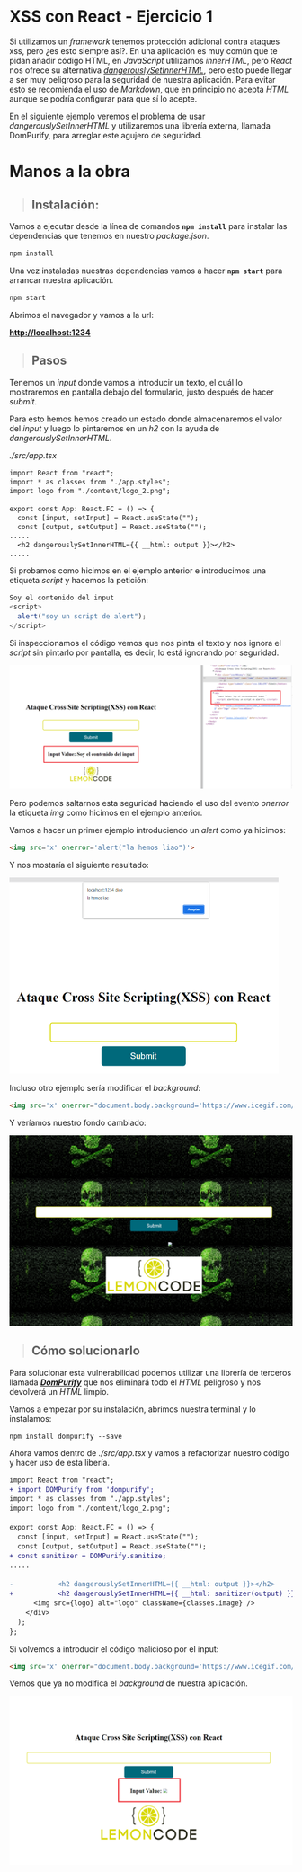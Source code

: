 # XSS con React - Ejercicio 1

Si utilizamos un _framework_ tenemos protección adicional contra ataques xss, pero ¿es esto siempre así?. En una aplicación es muy común que te pidan añadir código HTML, en _JavaScript_ utilizamos _innerHTML_, pero _React_ nos ofrece su alternativa  [*dangerouslySetInnerHTML*](https://reactjs.org/docs/dom-elements.html), pero esto puede llegar a ser muy peligroso para la seguridad de nuestra aplicación. Para evitar esto se recomienda el uso de *Markdown*, que en principio no acepta _HTML_ aunque se podría configurar para que sí lo acepte. 

En el siguiente ejemplo veremos el problema de usar _dangerouslySetInnerHTML_ y utilizaremos una librería externa, llamada DomPurify, para arreglar este agujero de seguridad.

# Manos a la obra

>## Instalación:

Vamos a ejecutar desde la línea de comandos **`npm install`** para instalar las dependencias que tenemos en nuestro _package.json_.

```javascript
npm install
```

Una vez instaladas nuestras dependencias vamos a hacer **`npm start`** para arrancar nuestra aplicación.

```javascript
npm start
```

Abrimos el navegador y vamos a la url: 

[**http://localhost:1234**](http://localhost:1234)

>## Pasos

Tenemos un _input_  donde vamos a introducir un texto, el cuál lo mostraremos en pantalla debajo del formulario, justo después de hacer _submit_. 

Para esto hemos hemos creado un estado donde almacenaremos el valor del _input_ y luego lo pintaremos en un _h2_ con la ayuda de _*dangerouslySetInnerHTML*_.

*./src/app.tsx*

```tsx
import React from "react";
import * as classes from "./app.styles";
import logo from "./content/logo_2.png";

export const App: React.FC = () => {
  const [input, setInput] = React.useState("");
  const [output, setOutput] = React.useState("");
.....
  <h2 dangerouslySetInnerHTML={{ __html: output }}></h2>
.....
```

Si probamos como hicimos en el ejemplo anterior e introducimos una etiqueta *script* y hacemos la petición:

```javascript
Soy el contenido del input
<script>
  alert("soy un script de alert");
</script>
```

Si inspeccionamos el código vemos que nos pinta el texto y nos ignora el _script_ sin pintarlo por pantalla, es decir, lo está ignorando por seguridad.

<img src="./assets/01.PNG" style="zoom:67%;" />



Pero podemos saltarnos esta seguridad haciendo el uso del evento *onerror* la etiqueta *img* como hicimos en el ejemplo anterior.

Vamos a hacer un primer ejemplo introduciendo un *alert* como ya hicimos:

```html
<img src='x' onerror='alert("la hemos liao")'>
```

Y nos mostaría el siguiente resultado:

<img src="./assets/02.PNG" style="zoom: 50%;" />

Incluso otro ejemplo sería modificar el _background_:

```html
<img src='x' onerror="document.body.background='https://www.icegif.com/wp-content/uploads/2022/01/icegif-179.gif'">
```

Y veríamos nuestro fondo cambiado:

<img src="./assets/03.PNG" style="zoom: 50%;" />



>## Cómo solucionarlo

Para solucionar esta vulnerabilidad podemos utilizar una librería de terceros llamada [_**DomPurify**_](https://www.npmjs.com/package/dompurify?activeTab=readme) que nos eliminará todo el _HTML_ peligroso y nos devolverá un _HTML_ limpio.

Vamos a empezar por su instalación, abrimos nuestra terminal y lo instalamos:

```
npm install dompurify --save
```

Ahora vamos dentro de _./src/app.tsx_ y vamos a refactorizar nuestro código y hacer uso de esta libería.

```diff
import React from "react";
+ import DOMPurify from 'dompurify';
import * as classes from "./app.styles";
import logo from "./content/logo_2.png";

export const App: React.FC = () => {
  const [input, setInput] = React.useState("");
  const [output, setOutput] = React.useState("");
+ const sanitizer = DOMPurify.sanitize;
.....

-           <h2 dangerouslySetInnerHTML={{ __html: output }}></h2> 
+    		<h2 dangerouslySetInnerHTML={{ __html: sanitizer(output) }}></h2>
      <img src={logo} alt="logo" className={classes.image} />
    </div>
  );
};
```

Si volvemos a introducir el código malicioso por el input:

```html
<img src='x' onerror="document.body.background='https://www.icegif.com/wp-content/uploads/2022/01/icegif-179.gif'">
```

Vemos que ya no modifica el _background_ de nuestra aplicación.

<img src="./assets/04.png" style="zoom: 50%;" />
